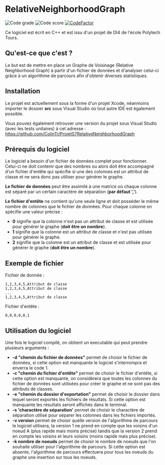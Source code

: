 # RelativeNeighborhoodGraph

![Code grade](https://www.code-inspector.com/project/2444/status/svg#1)
![Code score](https://www.code-inspector.com/project/2444/score/svg#1)
[![CodeFactor](https://www.codefactor.io/repository/github/guillaumebchd/relativeneighborhoodgraph/badge)](https://www.codefactor.io/repository/github/guillaumebchd/relativeneighborhoodgraph)

Ce logiciel est écrit en C++ et est issu d'un projet de DI4 de l'école Polytech Tours.

## Qu'est-ce que c'est ?

Le but est de mettre en place un Graphe de Voisinage (Relative Neighborhood Graph) à partir d'un fichier de données et d'analyser celui-ci grâce à un algorithme de parcours afin d'obtenir diverses statistiques.

## Installation

Le projet est actuellement sous la forme d'un projet Xcode, néanmoins importer le dossier **src** sous Visual Studio où tout autre IDE est également possible.

Vous pouvez également retrouver une version du projet sous Visual Studio (avec les tests unitaires) à cet adresse : https://github.com/ColinTr/ProjetS7RelativeNeighborhoodGraph

## Prérequis du logiciel
Le logiciel a besoin d'un fichier de données complet pour fonctionner. Celui-ci ne doit contenir que des nombres ou alors doit être accompagné d'un fichier d'entête qui spécifie si une des colonnes est un attribut de classe et ne sera donc pas utiliser pour générer le graphe.

**Le fichier de données** peut être assimilé à une matrice où chaque colonne est séparé par un certain caractère de séparation (**par défaut ','**).

**Le fichier d'entête** ne contient qu'une seule ligne et doit posséder le même nombre de colonnes que le fichier de données. 
Pour chaque colonne on spécifie une valeur précise :

* **0** signifie que la colonne n'est pas un attribut de classe et est utilisée pour générer le graphe (**doit être un nombre**).
* **1** signifie que la colonne est un attribut de classe et n'est pas utilisée pour générer le graphe.
* **2** signifie que la colonne est un attribut de classe et est utilisée pour générer le graphe (**doit être un nombre**).

## Exemple de fichier

Fichier de donnée :

```
1,2,3,4,5,Attribut de classe
1,2,3,4,5,Attribut de classe
...
1,2,3,4,5,Attribut de classe
```

Fichier d'entête :

```
0,0,0,0,0,1
```

## Utilisation du logiciel

Une fois le logiciel compilé, on obtient un executable qui peut prendre plusieurs arguments :

* **-d "chemin du fichier de données"** permet de choisir le fichier de données, si cette option est manquante le logiciel s'interrompra et enverra le code 1.
* **-c "chemin du fichier d'entête"** permet de choisir le fichier d'entête, si cette option est manquante, on considèrera que toutes les colonnes du fichier de données sont utilisées pour créer le graphe et ne sont pas des attributs de classes.
*  **-e "chemin du dossier d'exportation"** permet de choisir le dossier dans lequel seront exportés les fichiers de résultats. Si cette option est manquante les résultats seront affichés dans le terminal.
*  **-s 'charactère de séparation'** permet de choisir le charactère de séparation utilisé pour séparer les colonnes dans les fichiers importés.
*  **-v version** permet de choisir quelle version de l'algorithme de parcours le logiciel utilisera, la version 1 ne prend en compte que les voisins d'un noeud A (plus rapide mais moins précise) tandis que la version 2 prend en compte les voisins et leurs voisins (moins rapide mais plus précise).
*  **-k nombre de noeuds** permet de choisir le nombre de noeuds que l'on souhaite utiliser pour l'algorithme de parcours. Si cette option est absente, l'algorithme de parcours effectuera pour tous les noeuds du graphe une insertion sur tous les noeuds.

